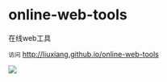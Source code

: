 # online-web-tools
在线web工具

`访问` http://liuxiang.github.io/online-web-tools

![](http://qr.api.cli.im/qr?data=http%253A%252F%252Fliuxiang.github.io%252Fonline-web-tools%252F&level=H&transparent=false&bgcolor=%23ffffff&forecolor=%23000000&blockpixel=12&marginblock=1&logourl=&size=280&kid=cliim&key=b116ecafc357e6fd36a95f69b009e891)
